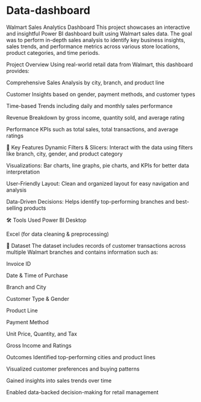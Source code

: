 # Data-dashboard

Walmart Sales Analytics Dashboard
This project showcases an interactive and insightful Power BI dashboard built using Walmart sales data. The goal was to perform in-depth sales analysis to identify key business insights, sales trends, and performance metrics across various store locations, product categories, and time periods.

 Project Overview
Using real-world retail data from Walmart, this dashboard provides:

Comprehensive Sales Analysis by city, branch, and product line

Customer Insights based on gender, payment methods, and customer types

Time-based Trends including daily and monthly sales performance

Revenue Breakdown by gross income, quantity sold, and average rating

Performance KPIs such as total sales, total transactions, and average ratings

📌 Key Features
Dynamic Filters & Slicers: Interact with the data using filters like branch, city, gender, and product category

Visualizations: Bar charts, line graphs, pie charts, and KPIs for better data interpretation

User-Friendly Layout: Clean and organized layout for easy navigation and analysis

Data-Driven Decisions: Helps identify top-performing branches and best-selling products

🛠 Tools Used
Power BI Desktop

Excel (for data cleaning & preprocessing)

📂 Dataset
The dataset includes records of customer transactions across multiple Walmart branches and contains information such as:

Invoice ID

Date & Time of Purchase

Branch and City

Customer Type & Gender

Product Line

Payment Method

Unit Price, Quantity, and Tax

Gross Income and Ratings



 Outcomes
Identified top-performing cities and product lines

Visualized customer preferences and buying patterns

Gained insights into sales trends over time

Enabled data-backed decision-making for retail management
